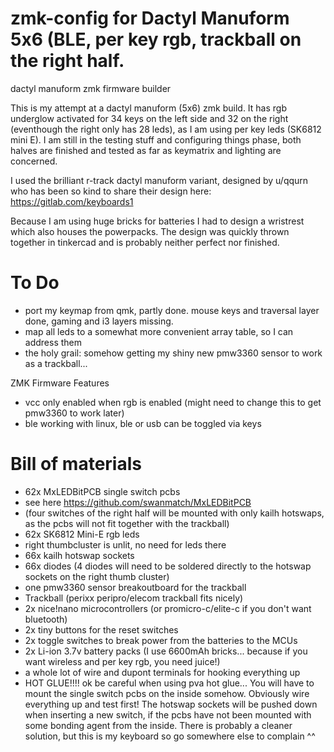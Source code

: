 # zmk-config for Dactyl Manuform 5x6 (BLE, per key rgb, trackball on the right half.

dactyl manuform zmk firmware builder

This is my attempt at a dactyl manuform (5x6) zmk build. It has rgb underglow activated for 34 keys on the left side and 32 on the right (eventhough the right only has 28 leds), as I am using per key leds (SK6812 mini E). 
I am still in the testing stuff and configuring things phase, both halves are finished and tested as far as keymatrix and lighting are concerned.

I used the brilliant r-track dactyl manuform variant, designed by u/qqurn who has been so kind to share their design here: https://gitlab.com/keyboards1

Because I am using huge bricks for batteries I had to design a wristrest which also houses the powerpacks. The design was quickly thrown together in tinkercad and is probably neither perfect nor finished.

# To Do
* port my keymap from qmk, partly done. mouse keys and traversal layer done, gaming and i3 layers missing.
* map all leds to a somewhat more convenient array table, so I can address them
* the holy grail: somehow getting my shiny new pmw3360 sensor to work as a trackball...

ZMK Firmware Features
* vcc only enabled when rgb is enabled (might need to change this to get pmw3360 to work later)
* ble working with linux, ble or usb can be toggled via keys

# Bill of materials
* 62x MxLEDBitPCB single switch pcbs
 * see here https://github.com/swanmatch/MxLEDBitPCB 
 * (four switches of the right half will be mounted with only kailh hotswaps, as the pcbs will not fit together with the trackball)
* 62x SK6812 Mini-E rgb leds
 * right thumbcluster is unlit, no need for leds there
* 66x kailh hotswap sockets
 * 66x diodes (4 diodes will need to be soldered directly to the hotswap sockets on the right thumb cluster)
* one pmw3360 sensor breakoutboard for the trackball
* Trackball (perixx peripro/elecom trackball fits nicely)
* 2x nice!nano microcontrollers (or promicro-c/elite-c if you don't want bluetooth)
* 2x tiny buttons for the reset switches
* 2x toggle switches to break power from the batteries to the MCUs
* 2x Li-ion 3.7v battery packs (I use 6600mAh bricks... because if you want wireless and per key rgb, you need juice!)
* a whole lot of wire and dupont terminals for hooking everything up
* HOT GLUE!!!! ok be careful when using pva hot glue... You will have to mount the single switch pcbs on the inside somehow. Obviously wire everything up and test first! The hotswap sockets will be pushed down when inserting a new switch, if the pcbs have not been mounted with some bonding agent from the inside. There is probably a cleaner solution, but this is my keyboard so go somewhere else to complain ^^ 
